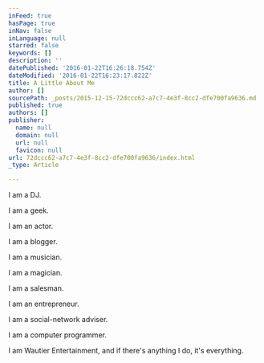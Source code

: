```yaml
---
inFeed: true
hasPage: true
inNav: false
inLanguage: null
starred: false
keywords: []
description: ''
datePublished: '2016-01-22T16:26:18.754Z'
dateModified: '2016-01-22T16:23:17.822Z'
title: A Little About Me
author: []
sourcePath: _posts/2015-12-15-72dccc62-a7c7-4e3f-8cc2-dfe700fa9636.md
published: true
authors: []
publisher:
  name: null
  domain: null
  url: null
  favicon: null
url: 72dccc62-a7c7-4e3f-8cc2-dfe700fa9636/index.html
_type: Article

---
```

I am a DJ.

I am a geek.

I am an actor.

I am a blogger.

I am a musician.

I am a magician.

I am a salesman.

I am an entrepreneur.

I am a social-network adviser.

I am a computer programmer.

I am Wautier Entertainment, and if there's anything I do, it's everything.